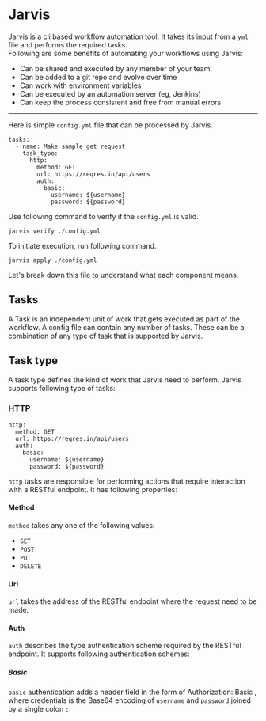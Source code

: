 # Jarvis

Jarvis is a cli based workflow automation tool. It takes its input from a `yml` 
file and performs the required tasks.  
Following are some benefits of automating your workflows using Jarvis:
- Can be shared and executed by any member of your team
- Can be added to a git repo and evolve over time
- Can work with environment variables
- Can be executed by an automation server (eg, Jenkins)
- Can keep the process consistent and free from manual errors

---
Here is simple `config.yml` file that can be processed by Jarvis.
```
tasks:
  - name: Make sample get request
    task_type:
      http:
        method: GET
        url: https://reqres.in/api/users
        auth:
          basic:
            username: ${username}
            password: ${password}
```
Use following command to verify if the `config.yml` is valid.
```
jarvis verify ./config.yml
```
To initiate execution, run following command.
```
jarvis apply ./config.yml
```
Let's break down this file to understand what each component means.
## Tasks
A Task is an independent unit of work that gets executed as part of the workflow.
A config file can contain any number of tasks. These can be a combination
of any type of task that is supported by Jarvis.
## Task type
A task type defines the kind of work that Jarvis need to perform. Jarvis supports
following type of tasks:
### HTTP
```
http:
  method: GET
  url: https://reqres.in/api/users
  auth:
    basic:
      username: ${username}
      password: ${password}
```
`http` tasks are responsible for performing actions that require interaction with 
a RESTful endpoint. It has following properties:
#### Method
`method` takes any one of the following values:
- `GET`
- `POST`
- `PUT`
- `DELETE`
#### Url
`url` takes the address of the RESTful endpoint where the request need to be made.
#### Auth
`auth` describes the type authentication scheme required by the RESTful endpoint. It
supports following authentication schemes:
##### Basic
`basic` authentication adds a header field in the form of 
Authorization: Basic <credentials>, where credentials is the Base64 encoding of 
`username` and `password` joined by a single colon `:`.